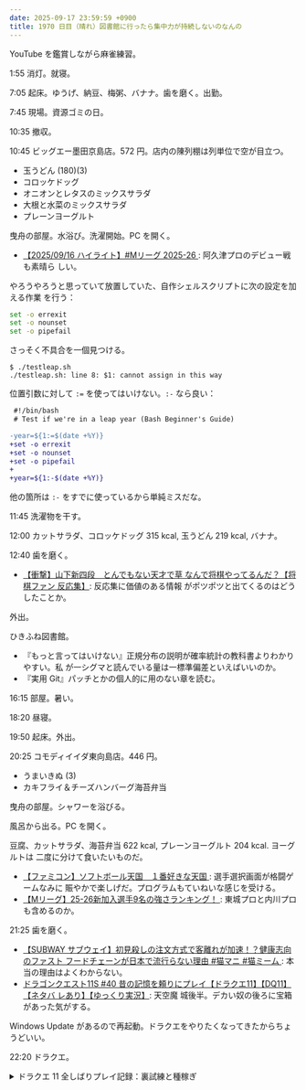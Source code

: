 ```yaml
---
date: 2025-09-17 23:59:59 +0900
title: 1970 日目（晴れ）図書館に行ったら集中力が持続しないのなんの
---
```


YouTube を鑑賞しながら麻雀練習。

1:55 消灯。就寝。

7:05 起床。ゆうげ、納豆、梅粥、バナナ。歯を磨く。出勤。

7:45 現場。資源ゴミの日。

10:35 撤収。

10:45 ビッグエー墨田京島店。572 円。店内の陳列棚は列単位で空が目立つ。

* 玉うどん (180)(3)
* コロッケドッグ
* オニオンとレタスのミックスサラダ
* 大根と水菜のミックスサラダ
* プレーンヨーグルト

曳舟の部屋。水浴び。洗濯開始。PC を開く。

* [【2025/09/16 ハイライト】#Mリーグ 2025-26
  ](https://www.youtube.com/watch?v=Jn1m0bRtZ6k): 阿久津プロのデビュー戦も素晴ら
  しい。

やろうやろうと思っていて放置していた、自作シェルスクリプトに次の設定を加える作業
を行う：

```bash
set -o errexit
set -o nounset
set -o pipefail
```

さっそく不具合を一個見つける。

```console
$ ./testleap.sh
./testleap.sh: line 8: $1: cannot assign in this way
```

位置引数に対して `:=` を使ってはいけない。`:-` なら良い：

```diff
 #!/bin/bash
 # Test if we're in a leap year (Bash Beginner's Guide)

-year=${1:=$(date +%Y)}
+set -o errexit
+set -o nounset
+set -o pipefail
+
+year=${1:-$(date +%Y)}
```

他の箇所は `:-` をすでに使っているから単純ミスだな。

11:45 洗濯物を干す。

12:00 カットサラダ、コロッケドッグ 315 kcal, 玉うどん 219 kcal, バナナ。

12:40 歯を磨く。

* [【衝撃】山下新四段　とんでもない天才で草 なんで将棋やってるんだ？【将棋ファン
  反応集】](https://www.youtube.com/watch?v=1OozKROHYNM): 反応集に価値のある情報
  がポツポツと出てくるのはどうしたことか。

外出。

ひきふね図書館。

* 『もっと言ってはいけない』正規分布の説明が確率統計の教科書よりわかりやすい。私
  が一シグマと読んでいる量は一標準偏差といえばいいのか。
* 『実用 Git』パッチとかの個人的に用のない章を読む。

16:15 部屋。暑い。

18:20 昼寝。

19:50 起床。外出。

20:25 コモディイイダ東向島店。446 円。

* うまいきぬ (3)
* カキフライ＆チーズハンバーグ海苔弁当

曳舟の部屋。シャワーを浴びる。

風呂から出る。PC を開く。

豆腐、カットサラダ、海苔弁当 622 kcal, プレーンヨーグルト 204 kcal. ヨーグルトは
二度に分けて食いたいものだ。

* [【ファミコン】ソフトボール天国　１番好きな天国
  ](https://www.youtube.com/watch?v=PsVImAEcZnQ): 選手選択画面が格闘ゲームなみに
  賑やかで楽しげだ。プログラムもていねいな感じを受ける。
* [【Mリーグ】25-26新加入選手9名の強さランキング！
  ](https://www.youtube.com/watch?v=o62zmJpH2ac): 東城プロと内川プロも含めるのか。

21:25 歯を磨く。

* [【SUBWAY サブウェイ】初見殺しの注文方式で客離れが加速！？健康志向のファスト
  フードチェーンが日本で流行らない理由 #猫マニ #猫ミーム
  ](https://www.youtube.com/watch?v=1IH8jpvi13k): 本当の理由はよくわからない。
* [ドラゴンクエスト11S #40 昔の記憶を頼りにプレイ【ドラクエ11】【DQ11】【ネタバ
  レあり】【ゆっくり実況】](https://www.youtube.com/watch?v=AcWLLviLK0w): 天空魔
  城後半。デカい奴の後ろに宝箱があった気がする。

Windows Update があるので再起動。ドラクエをやりたくなってきたからちょうどいい。

22:20 ドラクエ。

<details><summary>ドラクエ 11 全しばりプレイ記録：裏試練と種稼ぎ</summary>
<p>連武討魔行裏試練を試す。二回に一回は第一試合を突破できそうだ。ラリホー、メダパニに加えてマヌーサも効くかも？</p>

<p>第二試合はマルティナで挑むが、HP 750 ではまだ低いようだ。</p>

<p>天馬の塔に缶詰になって命のきのみ狩り。マルティナ 955, ロウ 800, グレイグ 900 まで上げる。そろそろ別の種も試すか。</p>
</details>

